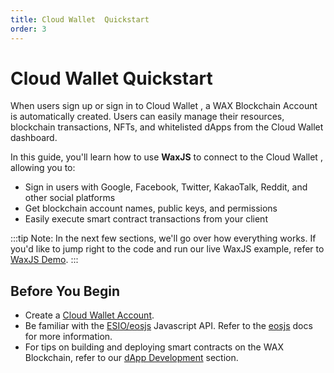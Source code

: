 ```yaml
---
title: Cloud Wallet  Quickstart
order: 3
---
```


# Cloud Wallet  Quickstart

When users sign up or sign in to Cloud Wallet , a WAX Blockchain Account is automatically created. Users can easily manage their resources, blockchain transactions, NFTs, and whitelisted dApps from the Cloud Wallet  dashboard. 

In this guide, you'll learn how to use **WaxJS** to connect to the Cloud Wallet , allowing you to:

* Sign in users with Google, Facebook, Twitter, KakaoTalk, Reddit, and other social platforms
* Get blockchain account names, public keys, and permissions
* Easily execute smart contract transactions from your client

:::tip 
Note: 
In the next few sections, we'll go over how everything works. If you'd like to jump right to the code and run our live WaxJS example, refer to [WaxJS Demo](/learn/my-cloud-wallet/waxjs/waxjs_demo).
:::

## Before You Begin

* Create a [Cloud Wallet  Account](http://all-access.wax.io). 
* Be familiar with the [ESIO/eosjs](https://github.com/EOSIO/eosjs) Javascript API. Refer to the [eosjs](https://eosio.github.io/eosjs/latest) docs for more information.
* For tips on building and deploying smart contracts on the WAX Blockchain, refer to our [dApp Development](/build/dapp-development/) section. 


